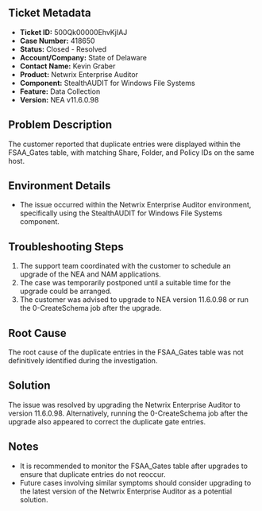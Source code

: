 ## Ticket Metadata
- **Ticket ID:** 500Qk00000EhvKjIAJ
- **Case Number:** 418650
- **Status:** Closed - Resolved
- **Account/Company:** State of Delaware
- **Contact Name:** Kevin Graber
- **Product:** Netwrix Enterprise Auditor
- **Component:** StealthAUDIT for Windows File Systems
- **Feature:** Data Collection
- **Version:** NEA v11.6.0.98

## Problem Description
The customer reported that duplicate entries were displayed within the FSAA_Gates table, with matching Share, Folder, and Policy IDs on the same host.

## Environment Details
- The issue occurred within the Netwrix Enterprise Auditor environment, specifically using the StealthAUDIT for Windows File Systems component.

## Troubleshooting Steps
1. The support team coordinated with the customer to schedule an upgrade of the NEA and NAM applications.
2. The case was temporarily postponed until a suitable time for the upgrade could be arranged.
3. The customer was advised to upgrade to NEA version 11.6.0.98 or run the 0-CreateSchema job after the upgrade.

## Root Cause
The root cause of the duplicate entries in the FSAA_Gates table was not definitively identified during the investigation.

## Solution
The issue was resolved by upgrading the Netwrix Enterprise Auditor to version 11.6.0.98. Alternatively, running the 0-CreateSchema job after the upgrade also appeared to correct the duplicate gate entries.

## Notes
- It is recommended to monitor the FSAA_Gates table after upgrades to ensure that duplicate entries do not reoccur.
- Future cases involving similar symptoms should consider upgrading to the latest version of the Netwrix Enterprise Auditor as a potential solution.
